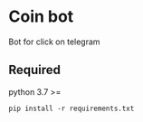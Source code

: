 # Coin bot
Bot for click on telegram


## Required

python 3.7 >=

`pip install -r requirements.txt`